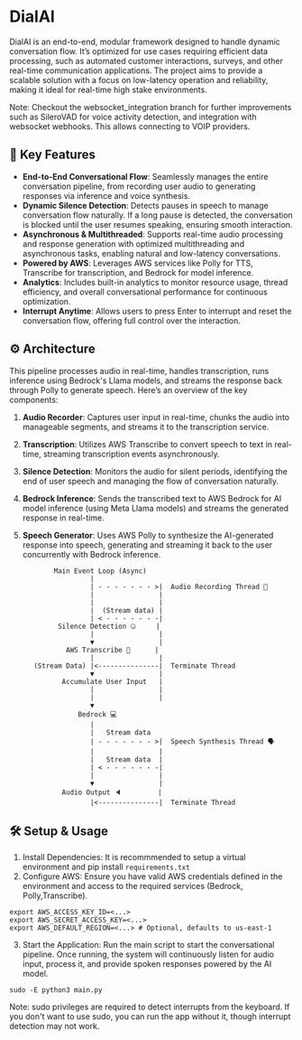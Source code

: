 # DialAI
DialAI is an end-to-end, modular framework designed to handle dynamic conversation flow. It’s optimized for use cases requiring efficient data processing, such as automated customer interactions, surveys, and other real-time communication applications. The project aims to provide a scalable solution with a focus on low-latency operation and reliability, making it ideal for real-time high stake environments.

Note: Checkout the websocket_integration branch for further improvements such as SileroVAD for voice activity detection, and integration with websocket webhooks. This allows connecting to VOIP providers. 

## 🚀 Key Features
- **End-to-End Conversational Flow**: Seamlessly manages the entire conversation pipeline, from recording user audio to generating responses via inference and voice synthesis.
- **Dynamic Silence Detection**: Detects pauses in speech to manage conversation flow naturally. If a long pause is detected, the conversation is blocked until the user resumes speaking, ensuring smooth interaction.
- **Asynchronous & Multithreaded**: Supports real-time audio processing and response generation with optimized multithreading and asynchronous tasks, enabling natural and low-latency conversations.
- **Powered by AWS**: Leverages AWS services like Polly for TTS, Transcribe for transcription, and Bedrock for model inference.
- **Analytics**: Includes built-in analytics to monitor resource usage, thread efficiency, and overall conversational performance for continuous optimization.
- **Interrupt Anytime**: Allows users to press Enter to interrupt and reset the conversation flow, offering full control over the interaction.

## ⚙️ Architecture
This pipeline processes audio in real-time, handles transcription, runs inference using Bedrock's Llama models, and streams the response back through Polly to generate speech. Here’s an overview of the key components:

1. **Audio Recorder**:
Captures user input in real-time, chunks the audio into manageable segments, and streams it to the transcription service.

2. **Transcription**:
Utilizes AWS Transcribe to convert speech to text in real-time, streaming transcription events asynchronously.

3. **Silence Detection**:
Monitors the audio for silent periods, identifying the end of user speech and managing the flow of conversation naturally.

4. **Bedrock Inference**:
Sends the transcribed text to AWS Bedrock for AI model inference (using Meta Llama models) and streams the generated response in real-time.

5. **Speech Generator**:
Uses AWS Polly to synthesize the AI-generated response into speech, generating and streaming it back to the user concurrently with Bedrock inference.

```
           Main Event Loop (Async)
                    |                   
                    | - - - - - - - >|  Audio Recording Thread 🎤
                    |                | 
                    |                |
                    |  (Stream data) |
                    | < - - - - - - -|
            Silence Detection 🤐     |        
                    |                |
                    ▼                |
              AWS Transcribe 📝      |
                    |                |
      (Stream Data) |<---------------|  Terminate Thread
                    ▼                |
             Accumulate User Input   |
                    |                |
                    |                |  
                    ▼
                 Bedrock 💻
                    |   
                    |   Stream data
                    | - - - - - - - >|  Speech Synthesis Thread 🗣️
                    |                |
                    |   Stream data  |
                    | < - - - - - - -|  
                    |                |              
                    ▼                |
             Audio Output 🔈         |
                    |<---------------|  Terminate Thread
```

## 🛠️ Setup & Usage
1. Install Dependencies: It is recommmended to setup a virtual environment and pip install `requirements.txt`
2. Configure AWS: Ensure you have valid AWS credentials defined in the environment and access to the required services (Bedrock, Polly,Transcribe). 
```shell
export AWS_ACCESS_KEY_ID=<...>
export AWS_SECRET_ACCESS_KEY=<...>
export AWS_DEFAULT_REGION=<...> # Optional, defaults to us-east-1
```
3. Start the Application: Run the main script to start the conversational pipeline. Once running, the system will continuously listen for audio input, process it, and provide spoken responses powered by the AI model.
```shell
sudo -E python3 main.py
```
Note: sudo privileges are required to detect interrupts from the keyboard. If you don't want to use sudo, you can run the app without it, though interrupt detection may not work.
